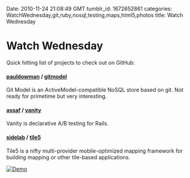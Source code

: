 Date: 2010-11-24 21:08:49 GMT
tumblr_id: 1672652861
categories: WatchWednesday,git,ruby,nosql,testing,maps,html5,photos
title: Watch Wednesday

# Watch Wednesday

Quick hitting list of projects to check out on GitHub:

#### [pauldowman](https://github.com/pauldowman) / [gitmodel](https://github.com/pauldowman/gitmodel)

Git Model is an ActiveModel-compatible NoSQL store based on git. Not ready for primetime but very interesting.

#### [assaf](https://github.com/assaf) / [vanity](https://github.com/assaf/vanity)

Vanity is declarative A/B testing for Rails.

#### [sidelab](https://github.com/sidelab) / [tile5](https://github.com/sidelab/tile5)

Tile5 is a nifty multi-provider mobile-optimized mapping framework for building mapping or other tile-based applications.

[![Demo](http://f.cl.ly/items/1G473s3I0B1N1x1V0R0k/Screen%20shot%202010-11-24%20at%203.02.48%20PM.png)](http://sandbox.tile5.org/endlessmural)
